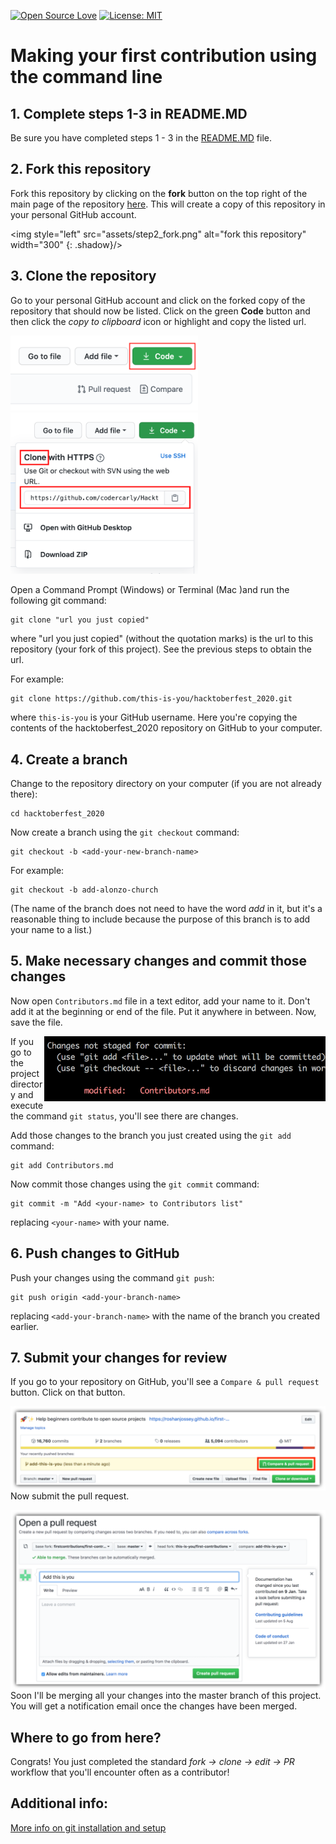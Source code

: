 [![Open Source Love](https://badges.frapsoft.com/os/v1/open-source.svg?v=103)](https://github.com/ellerbrock/open-source-badges/)
[![License: MIT](https://img.shields.io/badge/License-MIT-green.svg)](https://opensource.org/licenses/MIT)

# Making your first contribution using the command line

## 1. Complete steps 1-3 in README.MD

Be sure you have completed steps 1 - 3 in the [README.MD](README.md) file.

## 2. Fork this repository

Fork this repository by clicking on the **fork** button on the top right of the main page of the repository [here](https://github.com/MilSpouseCoders/Hacktoberfest_2020).
This will create a copy of this repository in your personal GitHub account.

<img style="left" src="assets/step2_fork.png" alt="fork this repository" width="300" {: .shadow}/>

## 3. Clone the repository

Go to your personal GitHub account and click on the forked copy of the repository that should now be listed. Click on the green **Code** button and then click the _copy to clipboard_ icon or highlight and copy the listed url.

<img style="left"  src="assets/step3_code.png" alt="clone this repository" width="300" /><img width="300" src="assets/step4_clone.png" alt="copy URL to clipboard" />


Open a Command Prompt (Windows) or Terminal (Mac )and run the following git command:

```
git clone "url you just copied"
```

where "url you just copied" (without the quotation marks) is the url to this repository (your fork of this project). See the previous steps to obtain the url.

For example:

```
git clone https://github.com/this-is-you/hacktoberfest_2020.git
```

where `this-is-you` is your GitHub username. Here you're copying the contents of the hacktoberfest_2020 repository on GitHub to your computer.

## 4. Create a branch

Change to the repository directory on your computer (if you are not already there):

```
cd hacktoberfest_2020
```

Now create a branch using the `git checkout` command:

```
git checkout -b <add-your-new-branch-name>
```

For example:

```
git checkout -b add-alonzo-church
```

(The name of the branch does not need to have the word _add_ in it, but it's a reasonable thing to include because the purpose of this branch is to add your name to a list.)

## 5. Make necessary changes and commit those changes

Now open `Contributors.md` file in a text editor, add your name to it. Don't add it at the beginning or end of the file. Put it anywhere in between. Now, save the file.

<img align="right" width="450" src="assets/git-status.png" alt="git status" />

If you go to the project directory and execute the command `git status`, you'll see there are changes.

Add those changes to the branch you just created using the `git add` command:

```
git add Contributors.md
```

Now commit those changes using the `git commit` command:

```
git commit -m "Add <your-name> to Contributors list"
```

replacing `<your-name>` with your name.

## 6. Push changes to GitHub

Push your changes using the command `git push`:

```
git push origin <add-your-branch-name>
```

replacing `<add-your-branch-name>` with the name of the branch you created earlier.

## 7. Submit your changes for review

If you go to your repository on GitHub, you'll see a `Compare & pull request` button. Click on that button.

<img style="float: right;" src="assets/compare-and-pull.png" alt="create a pull request" />

Now submit the pull request.

<img style="float: right;" src="assets/submit-pull-request.png" alt="submit pull request" />

Soon I'll be merging all your changes into the master branch of this project. You will get a notification email once the changes have been merged.

## Where to go from here?

Congrats! You just completed the standard _fork -> clone -> edit -> PR_ workflow that you'll encounter often as a contributor!

## Additional info:

[More info on git installation and setup](https://docs.github.com/en/github/getting-started-with-github/set-up-git)
